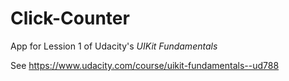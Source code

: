 # Click-Counter

App for Lession 1 of Udacity's *UIKit Fundamentals*

See https://www.udacity.com/course/uikit-fundamentals--ud788
